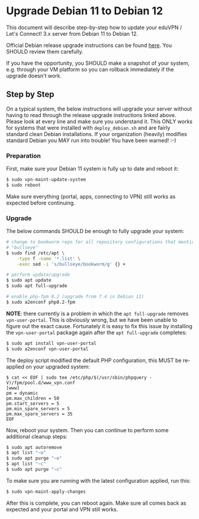 # Upgrade Debian 11 to Debian 12

This document will describe step-by-step how to update your eduVPN / Let's 
Connect! 3.x server from Debian 11 to Debian 12.

Official Debian release upgrade instructions can be found 
[here](https://www.debian.org/releases/bookworm/amd64/release-notes/ch-upgrading.en.html). 
You SHOULD review them carefully.

If you have the opportunity, you SHOULD make a snapshot of your system, e.g. 
through your VM platform so you can rollback immediately if the upgrade doesn't 
work.

## Step by Step

On a typical system, the below instructions will upgrade your server without 
having to read through the release upgrade instructions linked above. Please 
look at every line and make sure you understand it. This ONLY works for systems
that were installed with `deploy_debian.sh` and are fairly standard clean 
Debian installations. If your organization (heavily) modifies standard Debian
you MAY run into trouble! You have been warned! :-)

### Preparation

First, make sure your Debian 11 system is fully up to date and reboot it:

```bash
$ sudo vpn-maint-update-system
$ sudo reboot
```

Make sure everything (portal, apps, connecting to VPN) still works as 
expected before continuing. 

### Upgrade

The below commands SHOULD be enough to fully upgrade your system:

```bash
# change to bookworm repo for all repository configurations that mention 
# "bullseye"
$ sudo find /etc/apt \
    -type f -name '*.list' \
    -exec sed -i 's/bullseye/bookworm/g' {} +

# perform update/upgrade
$ sudo apt update
$ sudo apt full-upgrade

# enable php-fpm 8.2 (upgrade from 7.4 in Debian 11)
$ sudo a2enconf php8.2-fpm
```

**NOTE**: there currently is a problem in which the `apt full-upgrade` removes
`vpn-user-portal`. This is obviously wrong, but we have been unable to figure
out the exact cause. Fortunately it is easy to fix this issue by installing
the `vpn-user-portal` package again after the `apt full-upgrade` completes:

```bash
$ sudo apt install vpn-user-portal
$ sudo a2enconf vpn-user-portal
```

The deploy script modified the default PHP configuration, this MUST be 
re-applied on your upgraded system:

```
$ cat << EOF | sudo tee /etc/php/$(/usr/sbin/phpquery -V)/fpm/pool.d/www_vpn.conf
[www]
pm = dynamic
pm.max_children = 50
pm.start_servers = 5
pm.min_spare_servers = 5
pm.max_spare_servers = 35
EOF
```

Now, reboot your system. Then you can continue to perform some additional 
cleanup steps:

```bash
$ sudo apt autoremove
$ apt list "~o"
$ sudo apt purge "~o"
$ apt list "~c"
$ sudo apt purge "~c"
```

To make sure you are running with the latest configuration applied, run this:

```bash
$ sudo vpn-maint-apply-changes
```

After this is complete, you can reboot again. Make sure all comes back as 
expected and your portal and VPN still works.
